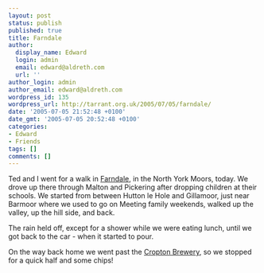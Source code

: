 ```yaml
---
layout: post
status: publish
published: true
title: Farndale
author:
  display_name: Edward
  login: admin
  email: edward@aldreth.com
  url: ''
author_login: admin
author_email: edward@aldreth.com
wordpress_id: 135
wordpress_url: http://tarrant.org.uk/2005/07/05/farndale/
date: '2005-07-05 21:52:48 +0100'
date_gmt: '2005-07-05 20:52:48 +0100'
categories:
- Edward
- Friends
tags: []
comments: []
---
```

<p>Ted and I went for a walk in <a href="http://www.multimap.com/map/browse.cgi?local=h&amp;scale=200000&amp;title=Farndale&amp;lon=-0.9681&amp;lat=54.3661&amp;icon=x">Farndale</a>, in the North York Moors, today.  We drove up there through Malton and Pickering after dropping children at their schools.  We started from between Hutton le Hole and Gillamoor, just near Barmoor where we used to go on Meeting family weekends, walked up the valley, up the hill side, and back.</p>
<p>The rain held off, except for a shower while we were eating lunch, until we got back to the car - when it started to pour.</p>
<p>On the way back home we went past the <a href="http://croptonbrewery.co.uk/">Cropton Brewery</a>, so we stopped for a quick half and some chips!</p>
